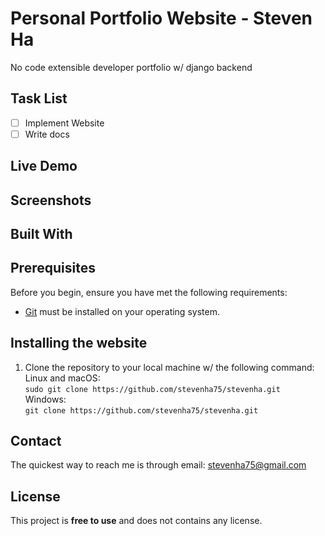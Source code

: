 # Personal Portfolio Website - Steven Ha
 No code extensible developer portfolio w/ django backend 

## Task List
- [ ] Implement Website
- [ ] Write docs

## Live Demo

## Screenshots

## Built With

## Prerequisites
Before you begin, ensure you have met the following requirements:
  - [Git](https://git-scm.com/downloads) must be installed on your operating system.

## Installing the website
1. Clone the repository to your local machine w/ the following command:\
Linux and macOS:\
```sudo git clone https://github.com/stevenha75/stevenha.git```\
Windows:\
```git clone https://github.com/stevenha75/stevenha.git```

## Contact
The quickest way to reach me is through email: stevenha75@gmail.com

## License
This project is **free to use** and does not contains any license.




